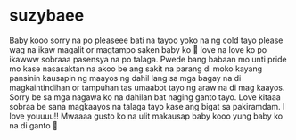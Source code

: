 # suzybaee
Baby kooo sorry na po pleaseee bati na tayoo yoko na ng cold tayo please wag na ikaw magalit or magtampo saken baby ko 🥺 love na love ko po ikawww sobraaa pasensya na po talaga. Pwede bang babaan mo unti pride mo kase nasasaktan na akoo be ang sakit na parang di moko kayang pansinin kausapin ng maayos ng dahil lang sa mga bagay na di magkaintindihan or tampuhan tas umaabot tayo ng araw na di mag kaayos. Sorry be sa mga nagawa ko na dahilan bat naging ganto tayo. Love kitaaa sobraa be sana magkaayos na talaga tayo kase ang bigat sa pakiramdam. I love youuuu!! Mwaaaa gusto ko na ulit makausap baby kooo yung baby ko na di ganto 🥺 

